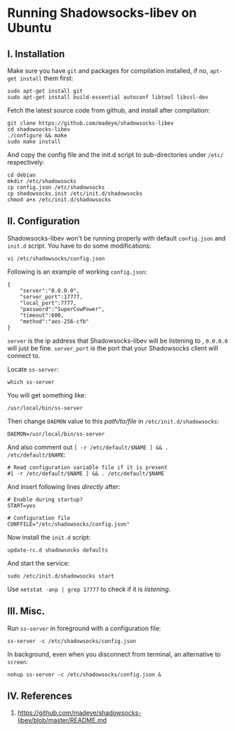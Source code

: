 Running Shadowsocks-libev on Ubuntu
===================================

I. Installation
---------------
Make sure you have `git` and packages for compilation installed, if no, `apt-get install` them first:

    sudo apt-get install git
    sudo apt-get install build-essential autoconf libtool libssl-dev

Fetch the latest source code from github, and install after compilation:

    git clone https://github.com/madeye/shadowsocks-libev
    cd shadowsocks-libev
    ./configure && make
    sudo make install

And copy the config file and the init.d script to sub-directories under `/etc/` respectively:

    cd debian
    mkdir /etc/shadowsocks
    cp config.json /etc/shadowsocks
    cp shadowsocks.init /etc/init.d/shadowsocks
    chmod a+x /etc/init.d/shadowsocks

II. Configuration
-----------------
Shadowsocks-libev won't be running properly with default `config.json` and `init.d` script. You have to do some modifications:

    vi /etc/shadowsocks/config.json

Following is an example of working `config.json`:

    {
        "server":"0.0.0.0",
        "server_port":17777,
        "local_port":7777,
        "password":"SuperCowPower",
        "timeout":600,
        "method":"aes-256-cfb"
    }

`server` is the ip address that Shadowsocks-libev will be listening to , `0.0.0.0` will just be fine. `server_port` is the port that your Shadowsocks client will connect to.

Locate `ss-server`: 

    which ss-server
    
You will get something like: 

    /usr/local/bin/ss-server

Then change `DAEMON` value to this _path/to/file_ in `/etc/init.d/shadowsocks`:

    DAEMON=/usr/local/bin/ss-server
    
And also comment out `[ -r /etc/default/$NAME ] && . /etc/default/$NAME`:

    # Read configuration variable file if it is present
    #[ -r /etc/default/$NAME ] && . /etc/default/$NAME

And insert following lines _directly_ after:

    # Enable during startup?
    START=yes
    
    # Configuration file
    CONFFILE="/etc/shadowsocks/config.json"

Now install the `init.d` script:

    update-rc.d shadowsocks defaults
    
And start the service:
    
    sudo /etc/init.d/shadowsocks start
    
Use `netstat -anp | grep 17777` to check if it is _listening_.

III. Misc.
----------
Run `ss-server` in foreground with a configuration file:

    ss-server -c /etc/shadowsocks/config.json
    
In background, even when you disconnect from terminal, an alternative to `screen`:

    nohup ss-server -c /etc/shadowsocks/config.json &


IV. References
--------------
1. <https://github.com/madeye/shadowsocks-libev/blob/master/README.md>


